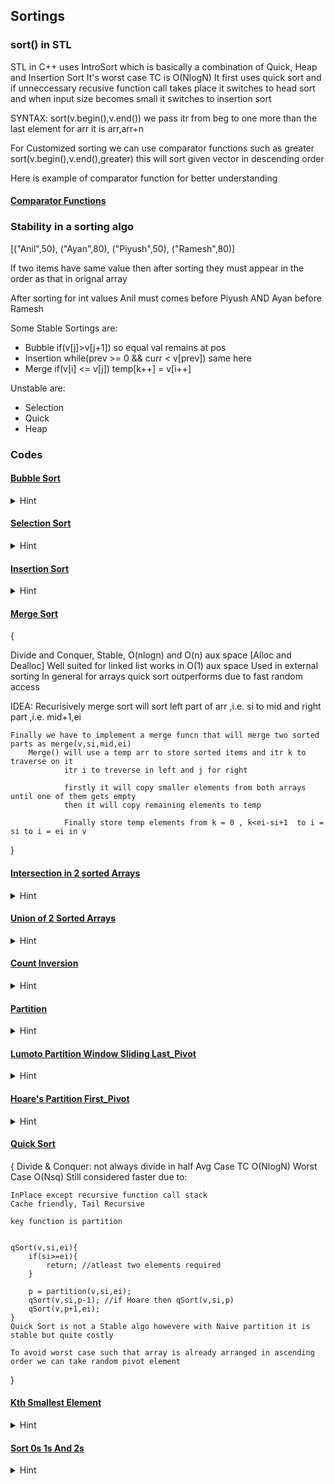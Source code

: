 ## Sortings 

### sort() in STL

STL in C++ uses IntroSort which is basically a combination of Quick, Heap and Insertion Sort
It's worst case TC is O(NlogN)
It first uses quick sort and if unneccessary recusive function call takes place it switches to head sort and when input size becomes small it switches to insertion sort<br>

SYNTAX: sort(v.begin(),v.end()) we pass itr from beg to one more than the last element for arr it is arr,arr+n

For Customized sorting we can use comparator functions such as greater<int>
sort(v.begin(),v.end(),greater<int>) this will sort given vector in descending order 

Here is example of comparator function for better understanding

#### [Comparator Functions](Sortings/comparatorFuncn.cpp)

### Stability in a sorting algo

[("Anil",50), ("Ayan",80), ("Piyush",50), ("Ramesh",80)]

If two items have same value then after sorting they must appear in the order as that in orignal array

After sorting for int values Anil must comes before Piyush AND Ayan before Ramesh

Some Stable Sortings are:<br>
- Bubble if(v[j]>v[j+1]) so equal val remains at pos<br>
- Insertion while(prev >= 0 && curr < v[prev]) same here<br>
- Merge if(v[i] <= v[j]) temp[k++] = v[i++]<br>

Unstable are:<br>
- Selection<br>
- Quick<br>
- Heap<br>

### Codes 

#### [Bubble Sort](Sortings/BubbleSort.cpp)
<details>
<summary>Hint</summary>
{
    //TC = O(Nsq)

    for each i before n-1
        chk if v[j] > v[j+1] then swap up to n-1-i 
    
    Can Use isSwapped boolean var to optimize the code 

}

</details>

#### [Selection Sort](Sortings/SelectionSort.cpp)
<details>
<summary>Hint</summary>
{
    TC: O(Nsq) even in best case

    Less memory writes as compared to other famous algo except Cycle Sort

    Basic idea for implementation of Heap Sort

    Not Stable AND In Place Algo (Means no extra space required)

    IDEA IS:

    for i = 0 to n-1 loop 
    let a tempidx = i
    we will find the idx of element in j var loop that should be in ith index in Sorted Array
        example when arr is sorted we will find next minimum element
    
    after second loop we will swap the v[i] with v[tempidx]

}

</details>

#### [Insertion Sort](Sortings/InsertoinSort.cpp)
<details>
<summary>Hint</summary>
{
  
    TC: O(Nsq) Big O(n) in best case when arr is already sorted
    Inplace and Stable
    Used in practise for small n

    IDEA:

    We know that a single element is always sorted so we assume 0th idx as sorted part

    then we start i from 1 and store curr val and prev idx as i-1

    while(prev >= 0 && curr < v[prev]) is used to find the correct position and shift other for placing curr in sorted part
    
    then we insert curr at sorted part by using v[prev+1] = v[prev];

    Every time length of sorted part inc by 1

}

</details>

#### [Merge Sort](Sortings/MergeSort.cpp)

{
  
  Divide and Conquer, Stable, O(nlogn) and O(n) aux space [Alloc and Dealloc]
  Well suited for linked list works in O(1) aux space
  Used in external sorting
  In general for arrays quick sort outperforms due to fast random access

  IDEA:
    Recurisively merge sort will sort left part of arr ,i.e. si to mid
                    and right part ,i.e. mid+1,ei
        
    Finally we have to implement a merge funcn that will merge two sorted parts as merge(v,si,mid,ei)
        Merge() will use a temp arr to store sorted items and itr k to traverse on it
                itr i to treverse in left and j for right

                firstly it will copy smaller elements from both arrays until one of them gets empty
                then it will copy remaining elements to temp

                Finally store temp elements from k = 0 , k<ei-si+1  to i = si to i = ei in v

}



#### [Intersection in 2 sorted Arrays](Sortings/Intersection2SortedArr.cpp)
<details>
<summary>Hint</summary>
{
  
   As we do in merge funcn 2 pointers approach we will print v1[i] == v2[j] holds o/w inc smaller values itr by 1

   To avoid duplicated we can add if(i>0 && v1[i] == v1[i-1])skipp means i++

   
}

</details>

#### [Union of 2 Sorted Arrays](Sortings/UnionOf2Arr.cpp)
<details>
<summary>Hint</summary>
{
    Same as intersection but we will avoid intersections from both v1 and v2
    Also we have to add remaining elements if any and add them without there duplicates
    
}

</details>


#### [Count Inversion](Sortings/CountInversionInArr.cpp)
<details>
<summary>Hint</summary>
{
    Use concept of merge in mergeSort

    Inversion means for an element how many smaller elements are present on right side of it

    when we are taking a right part of element before left part 
    we are getting the inversion from ith part to mid

    so increment the ans while doing this by ans += (mid-si+1) - (i+1)
    when v[j]<v[i] happens and you add v[j] to temp 


}

</details>

#### [Partition](Sortings/Partition.cpp)
<details>
<summary>Hint</summary>
{
    Partition refers that for a fixed element(pivot) in array left elements should be smaller than pivot
    and right elements should be greater 

    this can be achieved by Naive Partition in which you make a temp[]
    first traverse and store smaller elements in temp
    then again traverse and store larger elements in temp

    copy elements of temp in initial arr and get results or return i


    Else what we can do id take v[idx] as pivot and count no of smaller elements from pivot

    pvtIdx = count //correct index for pivot
    swap v[idx],v[pvtIdx]

    si = 0, ei = v.size()-1;

    while(si<ei){
        while(v[si]<pvt)si++;

        while(v[ei]>pvt)ei--;

        swap(v[si],v[ei]);
        si++;ei--;
    }

    try to have this so that lesser elements remain in left and greater in right of pivot
    

}

</details>

#### [Lumoto Partition Window Sliding Last_Pivot](Sortings/LomutoPartition_WindowSlididngAssumLastPivotAlways.cpp)
<details>
<summary>Hint</summary>
{
    take last element as pivot 

    ll i = -1;

    for(j = 0; j <= ei; j++){

        if(v[j]<pivot){
            //increase the window of smaller elements by 1
            i++;

            swap(v[i],v[j]);
        }
    }
    //take pivot to its right position
    swap(v[i+1],v[ei]);

    at last return i+1;

    //When you do Lumoto Partition it is gauranteed that pivot element will be in its correct position

}

</details>

#### [Hoare's Partition First_Pivot](Sortings/HoarePartition_FirstPivot.cpp)
<details>
<summary>Hint</summary>
{   
    Doesn't ensure that pivot will be at right position 
    Take first element as pivot and do the following


    i = si-1; j = ei+1;

    while(true){
        do{
            i++;
        }while(v[i]<pivot);

        do{
            j--;
        }while(v[i]>pivot);

        if(i>=j)return j;

        swap(v[i],v[j]);
    }

    //works faster than other partitions
    //puts smaller or equal elements on left, graeter or equal elements on right


}

</details>



#### [Quick Sort](Sortings/QuickSort.cpp)
{
    Divide & Conquer: not always divide in half
    Avg Case TC O(NlogN) Worst Case O(Nsq)
    Still considered faster due to:
    
    InPlace except recursive function call stack
    Cache friendly, Tail Recursive

    key function is partition


    qSort(v,si,ei){
        if(si>=ei){
            return; //atleast two elements required
        }

        p = partition(v,si,ei);
        qSort(v,si,p-1); //if Hoare then qSort(v,si,p)
        qSort(v,p+1,ei);
    }
    Quick Sort is not a Stable algo howevere with Naive partition it is stable but quite costly

    To avoid worst case such that array is already arranged in ascending order we can take random pivot element 

}



#### [Kth Smallest Element](Sortings/KthSmallestElement.cpp)
<details>
<summary>Hint</summary>
{
    Think of lumoto partition it ensures that smaller elements will be in left

    first approach is to sort array and return arr[k-1];

    else what we can do is applying lumoto partition in such a way as we apply binary search



    while(si<ei)
    p = partition(v,si,ei)

    if we have returned index by lumoto partition as k-1 means we reached ans

    o/w if it is > k-1 means that idx has more count of lesser numbers so move to left 
    i.e. ei = p-1;

    else si = p+1 //moved to right



}

</details>

#### [Sort 0s 1s And 2s](Sortings/Sort0s1sAnd2s.cpp)
<details>
<summary>Hint</summary>
{
    To sort 0s 1s and 2s we will keep two windows by i and mid 
    that will ensure that from 0 to i-1 0s are present
    from i to mid-1 1s are present always

    initialize i = 0, mid = 0, ei = v.size()-1;

    while(mid<=ei){

        if(v[mid] == 0){
            i++;
            mid++;
        }
        else if(v[mid] == 1){
            mid++;
        }
        else{
            swap(v[ei],v[mid]);
            ei--;
            
            //here we have not increased the mid window size of 1s because we sent 2 to the last
            //but we will process the swapped element came to mid once again
        }
    }

}

</details>
